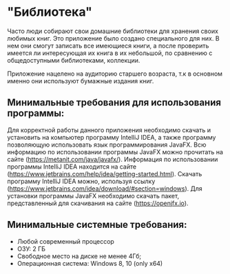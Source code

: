 # "Библиотека"
Часто люди собирают свои домашние библиотеки для хранения своих любимых книг. Это приложение было создано специального для них. В нем они смогут записать все имеющиеся книги, а после проверить имеется ли интересующая их книга в их небольшой, по сравнению с общедоступными библиотеками, коллекции.

Приложение нацелено на аудиторию старшего возраста, т.к в основном именно они используют бумажные издания книг.


## Минимальные требования для использования программы:
 Для корректной работы данного приложения необходимо скачать и установить на компьютер программу IntelliJ IDEA,
а также программу позволяющую использовать язык программирования JavaFX. Всю информацию по использовании программы JavaFX можно прочитать на сайте 
(https://metanit.com/java/javafx/).
 Информация по использовании программы IntelliJ IDEA находится на сайте (https://www.jetbrains.com/help/idea/getting-started.html).
Скачать программу IntelliJ IDEA можно, используя ссылку (https://www.jetbrains.com/idea/download/#section=windows).
Для установки программы JavaFX необходимо скачать пакет, представленный для скачивания на сайте (https://openjfx.io).

## Минимальные системные требования:
* Любой современный процессор
* ОЗУ: 2 ГБ
* Свободное место на диске не менее 4Гб;
* Операционная система: Windows 8, 10 (only x64)
